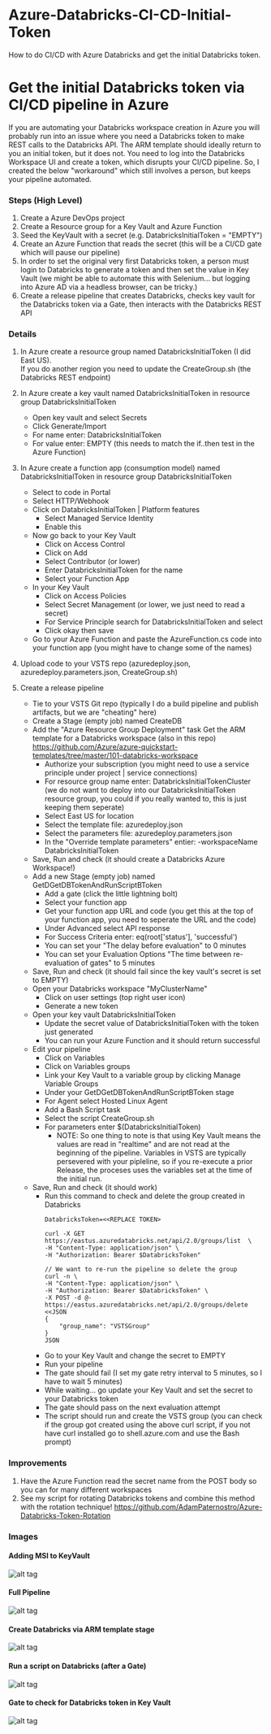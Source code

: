 # Azure-Databricks-CI-CD-Initial-Token
How to do CI/CD with Azure Databricks and get the initial Databricks token.

# Get the initial Databricks token via CI/CD pipeline in Azure

If you are automating your Databricks workspace creation in Azure you will probably run into an issue where you need a Databricks token to make REST calls to the Databricks API.  The ARM template should ideally return to you an initial token, but it does not.  You need to log into the Databricks Workspace UI and create a token, which disrupts your CI/CD pipeline. So, I created the below "workaround" which still involves a person, but keeps your pipeline automated.

### Steps (High Level)
1. Create a Azure DevOps project 
2. Create a Resource group for a Key Vault and Azure Function
3. Seed the KeyVault with a secret (e.g. DatabricksInitialToken = "EMPTY") 
4. Create an Azure Function that reads the secret (this will be a CI/CD gate which will pause our pipeline)
5. In order to set the original very first Databricks token, a person must login to Databricks to generate a token and then set the value in Key Vault (we might be able to automate this with Selenium... but logging into Azure AD via a headless browser, can be tricky.)
5. Create a release pipeline that creates Databricks, checks key vault for the Databricks token via a Gate, then interacts with the Databricks REST API

### Details
1. In Azure create a resource group named DatabricksInitialToken (I did East US).  
   If you do another region you need to update the CreateGroup.sh (the Databricks REST endpoint)
   
2. In Azure create a key vault named DatabricksInitialToken in resource group DatabricksInitialToken
   * Open key vault and select Secrets
   * Click Generate/Import
   * For name enter: DatabricksInitialToken
   * For value enter: EMPTY (this needs to match the if..then test in the Azure Function)
   
3. In Azure create a function app (consumption model) named DatabricksInitialToken in resource group DatabricksInitialToken
    * Select to code in Portal
    * Select HTTP/Webhook
    * Click on DatabricksInitialToken | Platform features
        * Select Managed Service Identity
        * Enable this
    * Now go back to your Key Vault
        * Click on Access Control
        * Click on Add
        * Select Contributor (or lower)
        * Enter DatabricksInitialToken for the name
        * Select your Function App
    * In your Key Vault 
        * Click on Access Policies
        * Select Secret Management (or lower, we just need to read a secret)
        * For Service Principle search for DatabricksInitialToken and select
        * Click okay then save
    * Go to your Azure Function and paste the AzureFunction.cs code into your function app (you might have to change some of the names)

4. Upload code to your VSTS repo (azuredeploy.json, azuredeploy.parameters.json, CreateGroup.sh)

5. Create a release pipeline
   * Tie to your VSTS Git repo 
      (typically I do a build pipeline and publish artifacts, but we are "cheating" here)
   * Create a Stage (empty job) named CreateDB    
   * Add the "Azure Resource Group Deployment" task
      Get the ARM template for a Databricks workspace (also in this repo)
      https://github.com/Azure/azure-quickstart-templates/tree/master/101-databricks-workspace
      * Authorize your subscription (you might need to use a service principle under project | service connections)
      * For resource group name enter: DatabricksInitialTokenCluster (we do not want to deploy into our DatabricksInitialToken resource group, you could if you really wanted to, this is just keeping them seperate)
      * Select East US for location
      * Select the template file: azuredeploy.json
      * Select the parameters file: azuredeploy.parameters.json
      * In the "Override template parameters" entier: -workspaceName DatabricksInitialToken
   * Save, Run and check (it should create a Databricks Azure Workspace!)
   * Add a new Stage (empty job) named GetDGetDBTokenAndRunScriptBToken
      * Add a gate (click the little lightning bolt)
      * Select your function app
      * Get your function app URL and code (you get this at the top of your function app, you need to seperate the URL and the code)
      * Under Advanced select API response
      * For Success Criteria enter: eq(root['status'], 'successful')
      * You can set your "The delay before evaluation" to 0 minutes
      * You can set your Evaluation Options "The time between re-evaluation of gates" to 5 minutes 
   * Save, Run and check (it should fail since the key vault's secret is set to EMPTY)
   * Open your Databricks workspace "MyClusterName"
      * Click on user settings (top right user icon)
      * Generate a new token
   * Open your key vault DatabricksInitialToken
      * Update the secret value of DatabricksInitialToken with the token just generated
      * You can run your Azure Function and it should return successful
   * Edit your pipeline
      * Click on Variables
      * Click on Variables groups
      * Link your Key Vault to a variable group by clicking Manage Variable Groups
      * Under your GetDGetDBTokenAndRunScriptBToken stage 
      * For Agent select Hosted Linux Agent
      * Add a Bash Script task
      * Select the script CreateGroup.sh
      * For parameters enter $(DatabricksInitialToken)
        * NOTE: So one thing to note is that using Key Vault means the values are read in "realtime" and are not read at the beginning of the pipeline.  Variables in VSTS are typically persevered with your pipleline, so if you re-execute a prior Release, the proceses uses the variables set at the time of the initial run.
    * Save, Run and check (it should work)
      * Run this command to check and delete the group created in Databricks 
        ```
        DatabricksToken=<<REPLACE TOKEN>
        
        curl -X GET  https://eastus.azuredatabricks.net/api/2.0/groups/list  \
        -H "Content-Type: application/json" \
        -H "Authorization: Bearer $DatabricksToken" 

        // We want to re-run the pipeline so delete the group
        curl -n \
        -H "Content-Type: application/json" \
        -H "Authorization: Bearer $DatabricksToken" \
        -X POST -d @- https://eastus.azuredatabricks.net/api/2.0/groups/delete <<JSON
        {
            "group_name": "VSTSGroup"
        }
        JSON
        ```
      * Go to your Key Vault and change the secret to EMPTY
      * Run your pipeline
      * The gate should fail (I set my gate retry interval to 5 minutes, so I have to wait 5 minutes)
      * While waiting... go update your Key Vault and set the secret to your Databricks token
      * The gate should pass on the next evaluation attempt
      * The script should run and create the VSTS group (you can check if the group got created using the above curl script, if you not have curl installed go to shell.azure.com and use the Bash prompt)

### Improvements
1. Have the Azure Function read the secret name from the POST body so you can for many different workspaces
2. See my script for rotating Databricks tokens and combine this method with the rotation technique!
   https://github.com/AdamPaternostro/Azure-Databricks-Token-Rotation


### Images

#### Adding MSI to KeyVault
![alt tag](https://raw.githubusercontent.com/AdamPaternostro/Azure-Databricks-CI-CD-Initial-Token/master/images/KeyVault-MSI.png)

#### Full Pipeline
![alt tag](https://raw.githubusercontent.com/AdamPaternostro/Azure-Databricks-CI-CD-Initial-Token/master/images/Full-Pipeline.png)

#### Create Databricks via ARM template stage
![alt tag](https://raw.githubusercontent.com/AdamPaternostro/Azure-Databricks-CI-CD-Initial-Token/master/images/Pipeline-CreateDB-Stage.png)

#### Run a script on Databricks (after a Gate)
![alt tag](https://raw.githubusercontent.com/AdamPaternostro/Azure-Databricks-CI-CD-Initial-Token/master/images/GetDBTokenAndRunScriptStage.png)

#### Gate to check for Databricks token in Key Vault
![alt tag](https://raw.githubusercontent.com/AdamPaternostro/Azure-Databricks-CI-CD-Initial-Token/master/images/Deployment-Gate.png)
